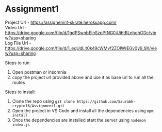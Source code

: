 # Assignment1

Project Url - https://assignemnt-skrate.herokuapp.com/
<br>
Video Url - https://drive.google.com/file/d/1gdPSwnbEInSzpPtNG0iUihtBLnhohODc/view?usp=sharing
<br>
Log File Url - https://drive.google.com/file/d/1_egUdLit0k49cWMvf2ZOlWrEGv0y9_9X/view?usp=sharing

Steps to run:
1. Open postman or insomnia
2. copy the project url provided above and use it as base url to run all the routes 

Steps to install:

1. Clone the repo using  ```git clone https://github.com/Saurabh-crypto16/Assignment1.git```
2. Open the project in VS Code and install all the dependencies using ```npm install```
3. Once the dependencies are installed start the server using  ```nodemon index.js```
